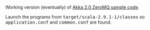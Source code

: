 Working version (eventually) of [Akka 2.0 ZeroMQ sample code](http://doc.akka.io/docs/akka/2.0/scala/zeromq.html).

Launch the programs from <tt>target/scala-2.9.1-1/classes</tt> so <tt>application.conf</tt> and <tt>common.conf</tt> are found.
